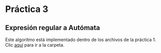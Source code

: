 # Práctica 3
## Expresión regular a Autómata

Este algoritmo está implementado dentro de los archivos de la práctica 1. Clic [aquí](/Practicas/Practica1) para ir a la carpeta.

